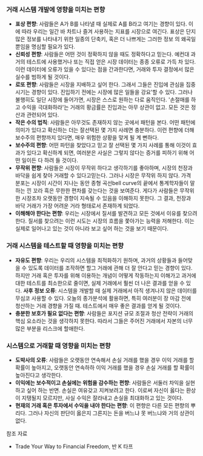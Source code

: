 ### 거래 시스템 개발에 영향을 미치는 편향

- **표상 편향**: 사람들은 A가 B를 나타낼 때 실제로 A를 B라고 여기는 경향이 있다. 이에 따라 우리는 일간 바 차트나 즐겨 사용하는 지표를 시장으로 여긴다. 표상은 단지 많은 정보를 나타내기 위한 일종의 단축키, 혹은 더 나쁘게는 그러한 정보 의 왜곡일 뿐임을 명심할 필요가 있다.
- **신뢰성 편향**: 사람들은 어떤 것이 정확하지 않을 때도 정확하다고 믿는다. 예컨대 과거의 테스트에 사용했거나 또는 직접 얻은 시장 데이터는 종종 오류로 가득 차 있다. 이런 데이터에 오류가 있을 수 있다는 점을 간과한다면, 거래와 투자 결정에서 많은 실수를 범하게 될 것이다.
- **로또 편향**: 사람들은 시장을 지배하고 싶어 한다. 그래서 그들은 진입에 관심을 집중시기는 경향이 있다. 진입하기 전에는 시장에 많은 일들을 강요'할 수 있다. 그러나 불행히도 일단 시장에 들어가면, 시장은 스스로 원하는 다로 움직인다. '손절매를 하고 수익을 극대화하라'는 거래의 황금률은 진입과는 아무 상관이 없고. 모든 것은 정산과 관련되어 있다.
- **작은 수의 법칙**: 사람들은 아무것도 존재하지 않는 곳에서 패턴을 본다. 어떤 패턴에 의미가 있다고 확신하는 더는 잘선택된 몇 가지 사례면 충분하다. 이런 편향에 더해 보수주의 편향까지 있다면, 매우 위험한 상황을 맞게 될 계 뻔하다.
- **보수주의 편향**: 어떤 파턴을 찾았다고 믿고 잘 선택된 몇 가지 사례를 통해 이것이 효과가 있다고 확신하계 되면, 여러분은 사실은 그렇지 않다는 증거를 피하기 위해 어떤 일이든 다 하려 들 것이다.
- **무작위 편향**: 사람들은 시장이 무작위 하다고 생각하기를 좋아하며, 시장의 천장과 바닥을 쉽게 찾아 거래할 수 있다고믿는다. 그러나 시장은 무작위 하지 않다. 가격 분포는 시장이 시간이 지나는 동안 종형 곡선bell curve의 끝에서 통계학자들이 말하는 낀 꼬라 흑은 무한한 편차를 갖는다는 것을 보여준다. 게다가 사람들은 무작위한 시장조차 오랫동안 경향이 지속될 수 있음을 이해하지 못한다. 그 결과, 천장과 바닥 거래가 가장 어려운 거라 형태로서 존재하계 되었다.
- **이해해야 한다는 편향**: 우리는 시장에서 질서를 발견하고 모든 것에서 이유를 찾으려 한다. 질서를 찾으려는 이런 시도는 시장의 흐름을 쫓아가는 능력을 저해한다. 이는 실제로 일어나고 있는 것이 아니라 보고 싶어 하는 것을 보기 때문이다.

### 거래 시스템을 테스트할 때 영향을 미치는 편향

- **자유도 편향**: 우리는 우리의 시스템을 최적화하기 원하며, 과거의 상황들과 들어맞을 수 있도록 데이터를 조작하면 할그 거래에 관해 더 잘 안다고 믿는 경향이 있다. 하지만 거래 혹은 투자를 위해 이용하는 개념이 어떻게 작동하는지 이해가고 과거에 대한 테스트를 최소한으로 줄이면, 실제 거래에서 훨씬 더 나은 결과를 얻을 수 있다.
**사후 정보 오류**: 시스템을 개발할 때 실제 거래에서 아직 생겨나지 않은 데이터를 무심코 사용할 수 있다. 오늘의 종가분석에 활용하면, 특히 여러분이 장 마감 전에 청산하는 거래 경향을 가질 때. 테스트에서 매우 좋은 결과를 얻게 될 것이다.
- **충분한 보호가 필요 없다는 편향**: 사람들은 포지션 규모 조절과 청산 전략이 거래의 핵심 요소라는 것을 생각하지 못한다. 따라서 그들은 주어진 거래에서 자본의 너무 많은 부분을 리스크에 할애한다.

### 시스템으로 거래할 때 영향을 미치는 편향

- **도박사의 오류**: 사람들은 오랫동안 연속해서 손실 거래를 했을 경우 이익 거래를 할 확률이 높아지고, 오랫동안 연속하하 이익 거래를 했을 경우 손실 거래를 할 확률이 높아진다고 생각한다.
- **이익에는 보수적이고 손실에는 위험을 감수하는 편향**: 사람들은 서둘러 차익을 실현하고 싶어 하는 반면. 손실은 여유갖고 지켜보려고 한다. 이로써 자신이 옳다는 환상이 지탱될지 모르지만, 사실 수익은 잘라내고 손실을 최대화하고 있는 것이다.
- **현재의 거래 혹은 투자에서 수익을 내야 한다는 편향**: 이 편향은 다른 모든 편향의 뿌리다. 그러나 자신의 판단이 옳은지 그른지는 돈을 버느냐 못 버느냐와 거의 상관이 없다.

참조 자료
- Trade Your Way to Financial Freedom, 반 K 타프
